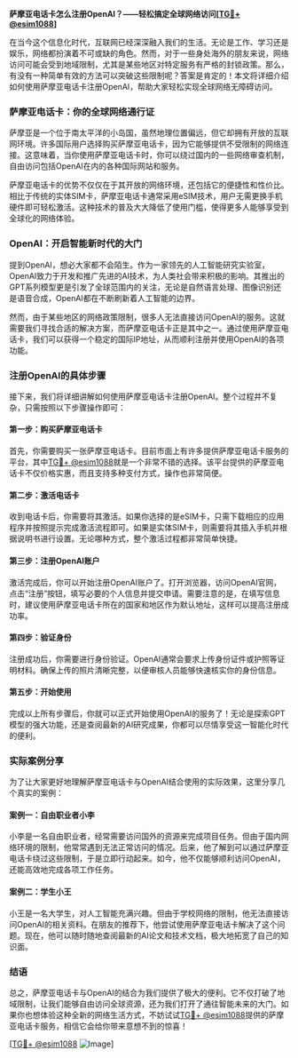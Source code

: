 **萨摩亚电话卡怎么注册OpenAI？——轻松搞定全球网络访问[[TG💪+ @esim1088](https://t.me/s/esim1088)]**

在当今这个信息化时代，互联网已经深深融入我们的生活。无论是工作、学习还是娱乐，网络都扮演着不可或缺的角色。然而，对于一些身处海外的朋友来说，网络访问可能会受到地域限制，尤其是某些地区对特定服务有严格的封锁政策。那么，有没有一种简单有效的方法可以突破这些限制呢？答案是肯定的！本文将详细介绍如何使用萨摩亚电话卡注册OpenAI，帮助大家轻松实现全球网络无障碍访问。

### 萨摩亚电话卡：你的全球网络通行证

萨摩亚是一个位于南太平洋的小岛国，虽然地理位置偏远，但它却拥有开放的互联网环境。许多国际用户选择购买萨摩亚电话卡，因为它能够提供不受限制的网络连接。这意味着，当你使用萨摩亚电话卡时，你可以绕过国内的一些网络审查机制，自由访问包括OpenAI在内的各种国际网站和服务。

萨摩亚电话卡的优势不仅仅在于其开放的网络环境，还包括它的便捷性和性价比。相比于传统的实体SIM卡，萨摩亚电话卡通常采用eSIM技术，用户无需更换手机硬件即可轻松激活。这种技术的普及大大降低了使用门槛，使得更多人能够享受到全球化的网络体验。

### OpenAI：开启智能新时代的大门

提到OpenAI，想必大家都不会陌生。作为一家领先的人工智能研究实验室，OpenAI致力于开发和推广先进的AI技术，为人类社会带来积极的影响。其推出的GPT系列模型更是引发了全球范围内的关注，无论是自然语言处理、图像识别还是语音合成，OpenAI都在不断刷新着人工智能的边界。

然而，由于某些地区的网络政策限制，很多人无法直接访问OpenAI的服务。这就需要我们寻找合适的解决方案，而萨摩亚电话卡正是其中之一。通过使用萨摩亚电话卡，我们可以获得一个稳定的国际IP地址，从而顺利注册并使用OpenAI的各项功能。

### 注册OpenAI的具体步骤

接下来，我们将详细讲解如何使用萨摩亚电话卡注册OpenAI。整个过程并不复杂，只需按照以下步骤操作即可：

#### 第一步：购买萨摩亚电话卡

首先，你需要购买一张萨摩亚电话卡。目前市面上有许多提供萨摩亚电话卡服务的平台，其中[TG💪+ @esim1088](https://t.me/s/esim1088)就是一个非常不错的选择。该平台提供的萨摩亚电话卡不仅价格实惠，而且支持多种支付方式，操作也非常简便。

#### 第二步：激活电话卡

收到电话卡后，你需要将其激活。如果你选择的是eSIM卡，只需下载相应的应用程序并按照提示完成激活流程即可。如果是实体SIM卡，则需要将其插入手机并根据说明书进行设置。无论哪种方式，整个激活过程都非常简单快捷。

#### 第三步：注册OpenAI账户

激活完成后，你可以开始注册OpenAI账户了。打开浏览器，访问OpenAI官网，点击“注册”按钮，填写必要的个人信息并提交申请。需要注意的是，在填写信息时，建议使用萨摩亚电话卡所在的国家和地区作为默认地址，这样可以提高注册成功率。

#### 第四步：验证身份

注册成功后，你需要进行身份验证。OpenAI通常会要求上传身份证件或护照等证明材料。确保上传的照片清晰完整，以便审核人员能够快速核实你的身份信息。

#### 第五步：开始使用

完成以上所有步骤后，你就可以正式开始使用OpenAI的服务了！无论是探索GPT模型的强大功能，还是查阅最新的AI研究成果，你都可以尽情享受这一智能化时代的便利。

### 实际案例分享

为了让大家更好地理解萨摩亚电话卡与OpenAI结合使用的实际效果，这里分享几个真实的案例：

#### 案例一：自由职业者小李

小李是一名自由职业者，经常需要访问国外的资源来完成项目任务。但由于国内网络环境的限制，他常常遇到无法正常访问的情况。后来，他了解到可以通过萨摩亚电话卡绕过这些限制，于是立即行动起来。如今，他不仅能够顺利访问OpenAI，还能高效地完成各项工作任务。

#### 案例二：学生小王

小王是一名大学生，对人工智能充满兴趣。但由于学校网络的限制，他无法直接访问OpenAI的相关资料。在朋友的推荐下，他尝试使用萨摩亚电话卡解决了这个问题。现在，他可以随时随地查阅最新的AI论文和技术文档，极大地拓宽了自己的知识面。

### 结语

总之，萨摩亚电话卡与OpenAI的结合为我们提供了极大的便利。它不仅打破了地域限制，让我们能够自由访问全球资源，还为我们打开了通往智能未来的大门。如果你也想体验这种全新的网络生活方式，不妨试试[TG💪+ @esim1088](https://t.me/s/esim1088)提供的萨摩亚电话卡服务，相信它会给你带来意想不到的惊喜！

[[TG💪+ @esim1088](https://t.me/s/esim1088) ![Image](https://i.postimg.cc/4NQfJmqS/Snipaste-2025-05-13-00-14-12.png)]